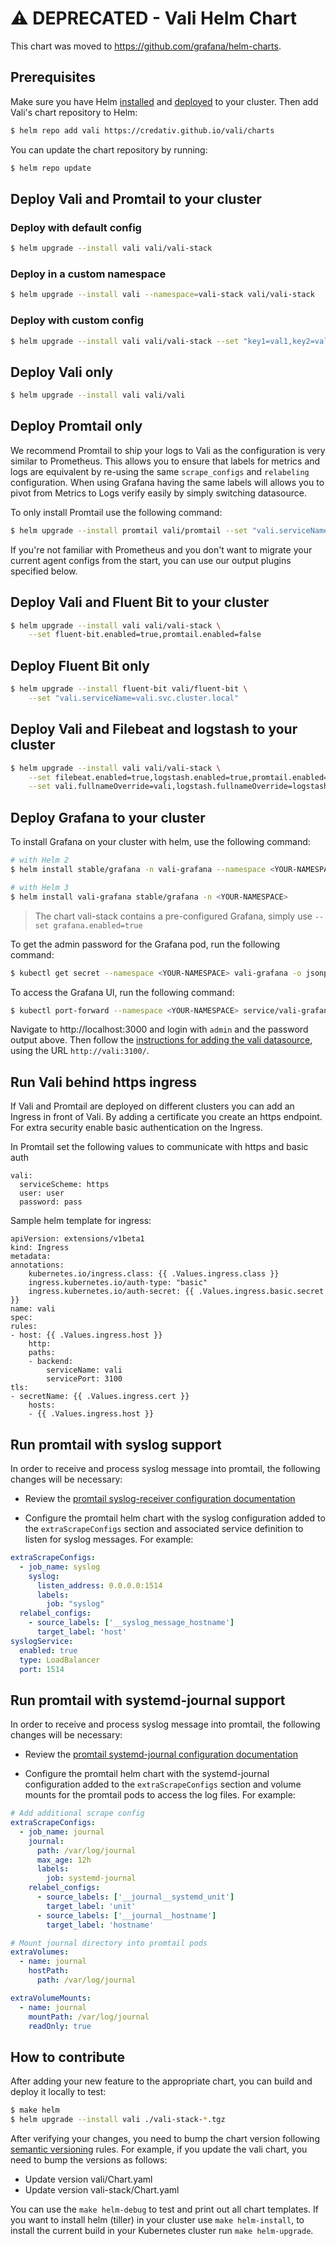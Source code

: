 # ⚠️  DEPRECATED - Vali Helm Chart

This chart was moved to <https://github.com/grafana/helm-charts>.

## Prerequisites

Make sure you have Helm [installed](https://helm.sh/docs/using_helm/#installing-helm) and
[deployed](https://helm.sh/docs/using_helm/#installing-tiller) to your cluster. Then add
Vali's chart repository to Helm:

```bash
$ helm repo add vali https://credativ.github.io/vali/charts
```

You can update the chart repository by running:

```bash
$ helm repo update
```

## Deploy Vali and Promtail to your cluster

### Deploy with default config

```bash
$ helm upgrade --install vali vali/vali-stack
```

### Deploy in a custom namespace

```bash
$ helm upgrade --install vali --namespace=vali-stack vali/vali-stack
```

### Deploy with custom config

```bash
$ helm upgrade --install vali vali/vali-stack --set "key1=val1,key2=val2,..."
```

## Deploy Vali only

```bash
$ helm upgrade --install vali vali/vali
```

## Deploy Promtail only

We recommend Promtail to ship your logs to Vali as the configuration is very similar to Prometheus.
This allows you to ensure that labels for metrics and logs are equivalent by re-using the same `scrape_configs` and `relabeling` configuration.
When using Grafana having the same labels will allows you to pivot from Metrics to Logs verify easily by simply switching datasource.

To only install Promtail use the following command:

```bash
$ helm upgrade --install promtail vali/promtail --set "vali.serviceName=vali"
```

If you're not familiar with Prometheus and you don't want to migrate your current agent configs from the start,
 you can use our output plugins specified below.

## Deploy Vali and Fluent Bit to your cluster

```bash
$ helm upgrade --install vali vali/vali-stack \
    --set fluent-bit.enabled=true,promtail.enabled=false
```

## Deploy Fluent Bit only

```bash
$ helm upgrade --install fluent-bit vali/fluent-bit \
    --set "vali.serviceName=vali.svc.cluster.local"
```

## Deploy Vali and Filebeat and logstash to your cluster

```bash
$ helm upgrade --install vali vali/vali-stack \
    --set filebeat.enabled=true,logstash.enabled=true,promtail.enabled=false \
    --set vali.fullnameOverride=vali,logstash.fullnameOverride=logstash-vali
```

## Deploy Grafana to your cluster

To install Grafana on your cluster with helm, use the following command:

```bash
# with Helm 2
$ helm install stable/grafana -n vali-grafana --namespace <YOUR-NAMESPACE>

# with Helm 3
$ helm install vali-grafana stable/grafana -n <YOUR-NAMESPACE>
```

> The chart vali-stack contains a pre-configured Grafana, simply use `--set grafana.enabled=true`

To get the admin password for the Grafana pod, run the following command:

```bash
$ kubectl get secret --namespace <YOUR-NAMESPACE> vali-grafana -o jsonpath="{.data.admin-password}" | base64 --decode ; echo
```

To access the Grafana UI, run the following command:

```bash
$ kubectl port-forward --namespace <YOUR-NAMESPACE> service/vali-grafana 3000:80
```

Navigate to http://localhost:3000 and login with `admin` and the password output above.
Then follow the [instructions for adding the vali datasource](/docs/getting-started/grafana.md), using the URL `http://vali:3100/`.

## Run Vali behind https ingress

If Vali and Promtail are deployed on different clusters you can add an Ingress in front of Vali.
By adding a certificate you create an https endpoint. For extra security enable basic authentication on the Ingress.

In Promtail set the following values to communicate with https and basic auth

```
vali:
  serviceScheme: https
  user: user
  password: pass
```

Sample helm template for ingress:
```
apiVersion: extensions/v1beta1
kind: Ingress
metadata:
annotations:
    kubernetes.io/ingress.class: {{ .Values.ingress.class }}
    ingress.kubernetes.io/auth-type: "basic"
    ingress.kubernetes.io/auth-secret: {{ .Values.ingress.basic.secret }}
name: vali
spec:
rules:
- host: {{ .Values.ingress.host }}
    http:
    paths:
    - backend:
        serviceName: vali
        servicePort: 3100
tls:
- secretName: {{ .Values.ingress.cert }}
    hosts:
    - {{ .Values.ingress.host }}
```

## Run promtail with syslog support

In order to receive and process syslog message into promtail, the following changes will be necessary:

* Review the [promtail syslog-receiver configuration documentation](/docs/clients/promtail/scraping.md#syslog-receiver)

* Configure the promtail helm chart with the syslog configuration added to the `extraScrapeConfigs` section and associated service definition to listen for syslog messages. For example:

```yaml
extraScrapeConfigs:
  - job_name: syslog
    syslog:
      listen_address: 0.0.0.0:1514
      labels:
        job: "syslog"
  relabel_configs:
    - source_labels: ['__syslog_message_hostname']
      target_label: 'host'
syslogService:
  enabled: true
  type: LoadBalancer
  port: 1514
```

## Run promtail with systemd-journal support

In order to receive and process syslog message into promtail, the following changes will be necessary:

* Review the [promtail systemd-journal configuration documentation](/docs/clients/promtail/scraping.md#journal-scraping-linux-only)

* Configure the promtail helm chart with the systemd-journal configuration added to the `extraScrapeConfigs` section and volume mounts for the promtail pods to access the log files. For example:

```yaml
# Add additional scrape config
extraScrapeConfigs:
  - job_name: journal
    journal:
      path: /var/log/journal
      max_age: 12h
      labels:
        job: systemd-journal
    relabel_configs:
      - source_labels: ['__journal__systemd_unit']
        target_label: 'unit'
      - source_labels: ['__journal__hostname']
        target_label: 'hostname'

# Mount journal directory into promtail pods
extraVolumes:
  - name: journal
    hostPath:
      path: /var/log/journal

extraVolumeMounts:
  - name: journal
    mountPath: /var/log/journal
    readOnly: true
```

## How to contribute

After adding your new feature to the appropriate chart, you can build and deploy it locally to test:

```bash
$ make helm
$ helm upgrade --install vali ./vali-stack-*.tgz
```

After verifying your changes, you need to bump the chart version following [semantic versioning](https://semver.org) rules.
For example, if you update the vali chart, you need to bump the versions as follows:

- Update version vali/Chart.yaml
- Update version vali-stack/Chart.yaml

You can use the `make helm-debug` to test and print out all chart templates. If you want to install helm (tiller) in your cluster use `make helm-install`, to install the current build in your Kubernetes cluster run `make helm-upgrade`.
